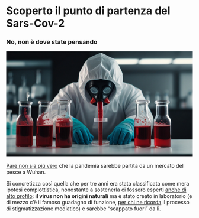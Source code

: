 # Scoperto il punto di partenza del Sars-Cov-2

### No, non è dove state pensando

![un ricercatore in laboratorio](/img/covid-laboratorio.jpeg)

[Pare non sia più vero](https://www.latimes.com/science/story/2023-02-27/us-department-of-energy-finds-covid-19-pandemic-most-likely-began-with-a-lab-leak-reports-say) che la pandemia sarebbe partita da un mercato del pesce a Wuhan.

Si concretizza così quella che per tre anni era stata classificata come mera ipotesi complottistica, nonostante a sostenerla ci fossero esperti [anche di alto profilo](https://www.tgcom24.mediaset.it/mondo/anche-il-nobel-montagnier-punta-il-dito-contro-il-laboratorio-di-wuhan-coronavirus-manipolato-per-vaccino-anti-aids_17363058-202002a.shtml): **il virus non ha origini naturali** ma è stato creato in laboratorio (e di mezzo c’è il famoso guadagno di funzione, [per chi ne ricorda](https://www.open.online/2021/06/25/origine-covid-virus-modificati-laboratorio/) il processo di stigmatizzazione mediatico) e sarebbe “scappato fuori” da lì.